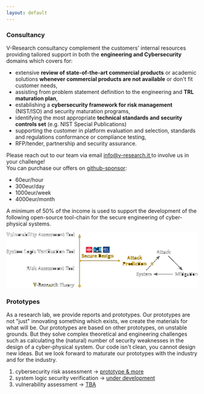 ```yaml
---
layout: default
---
```


<!-- consultancy -->
<div class="row b-cont-margin">
    <h3 class="w-100"> Consultancy </h3>
<p>
V-Research consultancy complement the customers' internal resources providing tailored support in both the <b>engineering and Cybersecurity</b> domains which covers for:
</p>
<ul>
<li>extensive <b>review of state-of-the-art commercial products</b> or academic solutions <b>whenever commercial products are not available</b> or don't fit customer needs,</li>
<li>assisting from problem statement definition to the engineering and <b>TRL maturation plan</b>,</li>
<li>establishing a <b>cybersecurity framework for risk management</b> (NIST/ISO) and security maturation programs,</li>
<li>identifying the most appropriate <b>technical standards and security controls set</b> (e.g. NIST Special Publications)</li>
<li>supporting the customer in platform evaluation and selection, standards and regulations conformance or compliance testing,</li>
<li>RFP/tender, partnership and security assurance.</li>
</ul>
<p>
Please reach out to our team via email <a href="mailto: info@v-research.it" target="blank"> info@v-research.it </a> to involve us in your challenge!
<br>
You can purchase our offers on <a href="">github-sponsor</a>:
<ul>
<li>60eur/hour</li>
<li>300eur/day</li>
<li>1000eur/week</li>
<li>4000eur/month</li>
</ul>
A minimum of 50% of the income is used to support the development of the following open-source tool-chain for the secure engineering of cyber-physical systems.
</p>
</div>
<div class="row b-cont-margin">
<img src="./images/toolchain.png">
</div>

<!-- prototypes -->
<div class="row b-cont-margin">
    <h3 class="w-100"> Prototypes </h3>
    <p>
        As a research lab, we provide reports and prototypes. Our prototypes are not "just" innovating something which exists, we create the materials for what will be. Our prototypes are based on other prototypes, on unstable grounds. But they solve complex theoretical and engineering challenges such as calculating the (natural) number of security weaknesses in the design of a cyber-physical system. Our code isn't clean, you cannot design new ideas. But we look forward to maturate our prototypes with the industry and for the industry.
    </p>
    <ol>
        <li>cybersecurity risk assessment&nbsp;-> <a href="https://github.com/v-research/cybersecurity/tree/master/prototypes" target="blank">prototype & more</a></li>
        <li>system logic security verification&nbsp;-> <a href="https://github.com/v-research/cybersecurity/tree/master/prototypes" target="blank">under development</a></li>
        <li>vulnerability assessment&nbsp;-> <a href="https://github.com/v-research/cybersecurity/tree/master/prototypes" target="blank">TBA</a></li>
    </ol>
</div>

